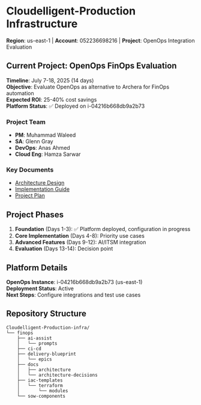 # Cloudelligent-Production Infrastructure

**Region**: us-east-1 | **Account**: 052236698216 | **Project**: OpenOps Integration Evaluation

## Current Project: OpenOps FinOps Evaluation

**Timeline**: July 7-18, 2025 (14 days)  
**Objective**: Evaluate OpenOps as alternative to Archera for FinOps automation  
**Expected ROI**: 25-40% cost savings  
**Platform Status**: ✅ Deployed on i-04216b668db9a2b73  

### Project Team
- **PM**: Muhammad Waleed
- **SA**: Glenn Gray  
- **DevOps**: Anas Ahmed
- **Cloud Eng**: Hamza Sarwar

### Key Documents
- [Architecture Design](finops/docs/architecture/openops-architecture.md)
- [Implementation Guide](finops/delivery-blueprint/implementation-guide.md)
- [Project Plan](finops/delivery-blueprint/project-plan.md)

## Project Phases
1. **Foundation** (Days 1-3): ✅ Platform deployed, configuration in progress
2. **Core Implementation** (Days 4-8): Priority use cases
3. **Advanced Features** (Days 9-12): AI/ITSM integration
4. **Evaluation** (Days 13-14): Decision point

## Platform Details
**OpenOps Instance**: i-04216b668db9a2b73 (us-east-1)  
**Deployment Status**: Active  
**Next Steps**: Configure integrations and test use cases

## Repository Structure
```
Cloudelligent-Production-infra/
└── finops
    ├── ai-assist
    │   └── prompts
    ├── ci-cd
    ├── delivery-blueprint
    │   └── epics
    ├── docs
    │   ├── architecture
    │   └── architecture-decisions
    ├── iac-templates
    │   └── terraform
    │       └── modules
    └── sow-components
```
